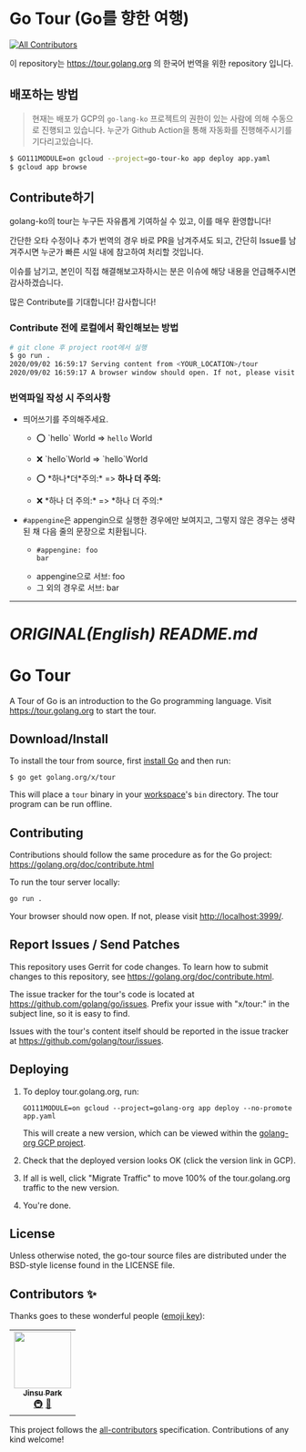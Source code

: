 # Go Tour (Go를 향한 여행)
<!-- ALL-CONTRIBUTORS-BADGE:START - Do not remove or modify this section -->
[![All Contributors](https://img.shields.io/badge/all_contributors-1-orange.svg?style=flat-square)](#contributors-)
<!-- ALL-CONTRIBUTORS-BADGE:END -->

이 repository는 https://tour.golang.org 의 한국어 번역을 위한 repository 입니다.



## 배포하는 방법

> 현재는 배포가 GCP의 `go-lang-ko` 프로젝트의 권한이 있는 사람에 의해 수동으로 진행되고 있습니다.
> 누군가 Github Action을 통해 자동화를 진행해주시기를 기다리고있습니다.

<!-- `app.yaml`속의 `service`를 수정해주십시오. --> 

```bash
$ GO111MODULE=on gcloud --project=go-tour-ko app deploy app.yaml
$ gcloud app browse
```



## Contribute하기

golang-ko의 tour는 누구든 자유롭게 기여하실 수 있고, 이를 매우 환영합니다!

간단한 오타 수정이나 추가 번역의 경우 바로 PR을 남겨주셔도 되고, 간단히 Issue를 남겨주시면
누군가 빠른 시일 내에 참고하여 처리할 것입니다.

이슈를 남기고, 본인이 직접 해결해보고자하시는 분은 이슈에 해당 내용을 언급해주시면 감사하겠습니다.

많은 Contribute를 기대합니다! 감사합니다!

### Contribute 전에 로컬에서 확인해보는 방법

```bash
# git clone 후 project root에서 실행
$ go run .
2020/09/02 16:59:17 Serving content from <YOUR_LOCATION>/tour
2020/09/02 16:59:17 A browser window should open. If not, please visit http://127.0.0.1:3999
```

### 번역파일 작성 시 주의사항

* 띄어쓰기를 주의해주세요.
  * ⭕ \`hello\` World => `hello` World
  * ❌ \`hello\`World => \`hello\`World
  
  * ⭕ \*하나\*더\*주의:\* => **하나 더 주의:**
  * ❌ \*하나 더 주의:\* => \*하나 더 주의:\*
  
* `#appengine`은 appengin으로 실행한 경우에만 보여지고, 그렇지 않은 경우는 생략된 채 다음 줄의 문장으로 치환됩니다.
  * ```
    #appengine: foo
    bar
    ```
  * appengine으로 서브: foo
  * 그 외의 경우로 서브: bar

---

# _ORIGINAL(English) README.md_

# Go Tour

A Tour of Go is an introduction to the Go programming language. Visit
https://tour.golang.org to start the tour.

## Download/Install

To install the tour from source, first
[install Go](https://golang.org/doc/install) and then run:

	$ go get golang.org/x/tour

This will place a `tour` binary in your
[workspace](https://golang.org/doc/code.html#Workspaces)'s `bin` directory.
The tour program can be run offline.

## Contributing

Contributions should follow the same procedure as for the Go project:
https://golang.org/doc/contribute.html

To run the tour server locally:

```sh
go run .
```

Your browser should now open. If not, please visit [http://localhost:3999/](http://localhost:3999).


## Report Issues / Send Patches

This repository uses Gerrit for code changes. To learn how to submit changes to
this repository, see https://golang.org/doc/contribute.html.

The issue tracker for the tour's code is located at https://github.com/golang/go/issues.
Prefix your issue with "x/tour:" in the subject line, so it is easy to find.

Issues with the tour's content itself should be reported in the issue tracker 
at https://github.com/golang/tour/issues.

## Deploying

1.	To deploy tour.golang.org, run:

	```
	GO111MODULE=on gcloud --project=golang-org app deploy --no-promote app.yaml
	```

	This will create a new version, which can be viewed within the
	[golang-org GCP project](https://console.cloud.google.com/appengine/versions?project=golang-org&serviceId=tour).

2.	Check that the deployed version looks OK (click the version link in GCP).

3.	If all is well, click "Migrate Traffic" to move 100% of the tour.golang.org
	traffic to the new version.

4.	You're done.

## License

Unless otherwise noted, the go-tour source files are distributed
under the BSD-style license found in the LICENSE file.

## Contributors ✨

Thanks goes to these wonderful people ([emoji key](https://allcontributors.org/docs/en/emoji-key)):

<!-- ALL-CONTRIBUTORS-LIST:START - Do not remove or modify this section -->
<!-- prettier-ignore-start -->
<!-- markdownlint-disable -->
<table>
  <tr>
    <td align="center"><a href="https://umi0410.github.io"><img src="https://avatars.githubusercontent.com/u/33250725?v=4?s=100" width="100px;" alt=""/><br /><sub><b>Jinsu Park</b></sub></a><br /><a href="#infra-umi0410" title="Infrastructure (Hosting, Build-Tools, etc)">🚇</a> <a href="https://github.com/golang-ko/tour/pulls?q=is%3Apr+reviewed-by%3Aumi0410" title="Reviewed Pull Requests">👀</a></td>
  </tr>
</table>

<!-- markdownlint-restore -->
<!-- prettier-ignore-end -->

<!-- ALL-CONTRIBUTORS-LIST:END -->

This project follows the [all-contributors](https://github.com/all-contributors/all-contributors) specification. Contributions of any kind welcome!